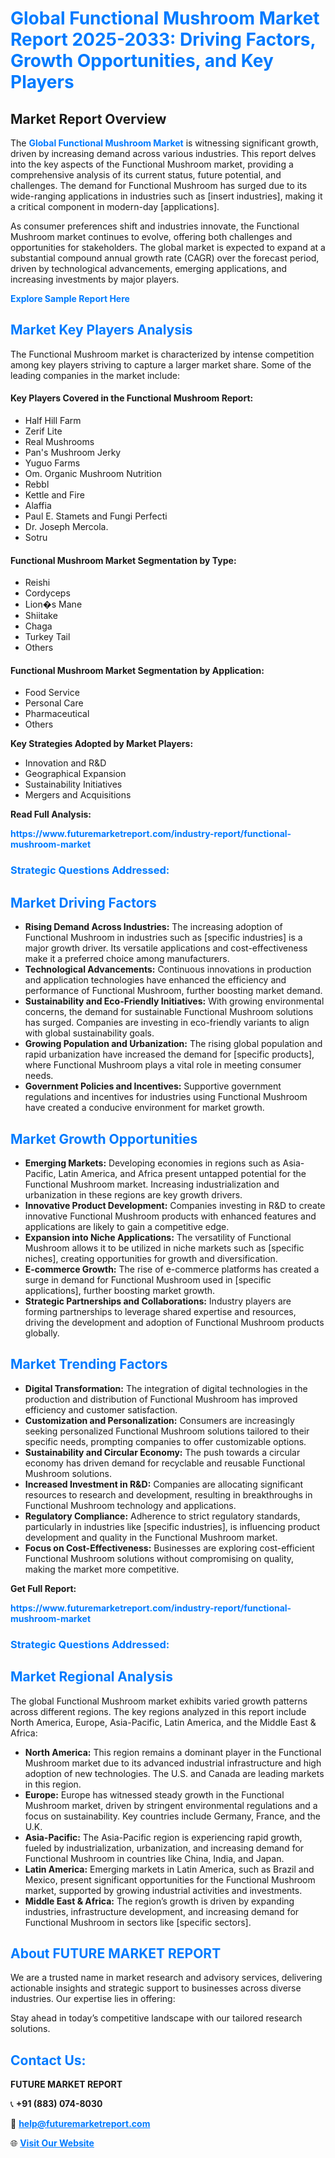 <h1 style="color: #007BFF;">Global Functional Mushroom Market Report 2025-2033: Driving Factors, Growth Opportunities, and Key Players</h1>

<section id="overview">
<h2>Market Report Overview</h2>
<p>The <a href="https://www.futuremarketreport.com/industry-report/functional-mushroom-market" style="color: #007BFF; text-decoration: none;"><strong>Global Functional Mushroom Market</strong></a> is witnessing significant growth, driven by increasing demand across various industries. This report delves into the key aspects of the Functional Mushroom market, providing a comprehensive analysis of its current status, future potential, and challenges. The demand for Functional Mushroom has surged due to its wide-ranging applications in industries such as [insert industries], making it a critical component in modern-day [applications].</p>
<p>As consumer preferences shift and industries innovate, the Functional Mushroom market continues to evolve, offering both challenges and opportunities for stakeholders. The global market is expected to expand at a substantial compound annual growth rate (CAGR) over the forecast period, driven by technological advancements, emerging applications, and increasing investments by major players.</p>
</section>

<section id="overview">
<p><a href="https://www.futuremarketreport.com/request-sample/reportId=62115" style="color: #007BFF; text-decoration: none;"><strong>Explore Sample Report Here</strong></a></p>
</section>

<section id="key-players">
<h2 style="color: #007BFF;">Market Key Players Analysis</h2>
<p>The Functional Mushroom market is characterized by intense competition among key players striving to capture a larger market share. Some of the leading companies in the market include:</p>
<h4>Key Players Covered in the Functional Mushroom Report:</h4>
<ul><li>Half Hill Farm</li><li>Zerif Lite</li><li>Real Mushrooms</li><li>Pan&#039;s Mushroom Jerky</li><li>Yuguo Farms</li><li>Om. Organic Mushroom Nutrition</li><li>Rebbl</li><li>Kettle and Fire</li><li>Alaffia</li><li>Paul E. Stamets and Fungi Perfecti</li><li>Dr. Joseph Mercola.</li><li>Sotru</li></ul>
<h4>Functional Mushroom Market Segmentation by Type:</h4>
<ul><li>Reishi</li><li>Cordyceps</li><li>Lion�s Mane</li><li>Shiitake</li><li>Chaga</li><li>Turkey Tail</li><li>Others</li></ul>

<h4>Functional Mushroom Market Segmentation by Application:</h4>
<ul><li>Food Service</li><li>Personal Care</li><li>Pharmaceutical</li><li>Others</li></ul>
<p><strong>Key Strategies Adopted by Market Players:</strong></p>
<ul>
<li>Innovation and R&D</li>
<li>Geographical Expansion</li>
<li>Sustainability Initiatives</li>
<li>Mergers and Acquisitions</li>
</ul>
</section>

<section>
<p><strong>Read Full Analysis: </strong></p><a href="https://www.futuremarketreport.com/industry-report/functional-mushroom-market" style="color: #007BFF; text-decoration: none;"><strong>https://www.futuremarketreport.com/industry-report/functional-mushroom-market</strong></a>
<h3 style="color: #007BFF;">Strategic Questions Addressed:</h3>
</section>

<section id="driving-factors">
<h2 style="color: #007BFF;">Market Driving Factors</h2>
<ul>
<li><strong>Rising Demand Across Industries:</strong> The increasing adoption of Functional Mushroom in industries such as [specific industries] is a major growth driver. Its versatile applications and cost-effectiveness make it a preferred choice among manufacturers.</li>
<li><strong>Technological Advancements:</strong> Continuous innovations in production and application technologies have enhanced the efficiency and performance of Functional Mushroom, further boosting market demand.</li>
<li><strong>Sustainability and Eco-Friendly Initiatives:</strong> With growing environmental concerns, the demand for sustainable Functional Mushroom solutions has surged. Companies are investing in eco-friendly variants to align with global sustainability goals.</li>
<li><strong>Growing Population and Urbanization:</strong> The rising global population and rapid urbanization have increased the demand for [specific products], where Functional Mushroom plays a vital role in meeting consumer needs.</li>
<li><strong>Government Policies and Incentives:</strong> Supportive government regulations and incentives for industries using Functional Mushroom have created a conducive environment for market growth.</li>
</ul>
</section>

<section id="growth-opportunities">
<h2 style="color: #007BFF;">Market Growth Opportunities</h2>
<ul>
<li><strong>Emerging Markets:</strong> Developing economies in regions such as Asia-Pacific, Latin America, and Africa present untapped potential for the Functional Mushroom market. Increasing industrialization and urbanization in these regions are key growth drivers.</li>
<li><strong>Innovative Product Development:</strong> Companies investing in R&D to create innovative Functional Mushroom products with enhanced features and applications are likely to gain a competitive edge.</li>
<li><strong>Expansion into Niche Applications:</strong> The versatility of Functional Mushroom allows it to be utilized in niche markets such as [specific niches], creating opportunities for growth and diversification.</li>
<li><strong>E-commerce Growth:</strong> The rise of e-commerce platforms has created a surge in demand for Functional Mushroom used in [specific applications], further boosting market growth.</li>
<li><strong>Strategic Partnerships and Collaborations:</strong> Industry players are forming partnerships to leverage shared expertise and resources, driving the development and adoption of Functional Mushroom products globally.</li>
</ul>
</section>

<section id="trending-factors">
<h2 style="color: #007BFF;">Market Trending Factors</h2>
<ul>
<li><strong>Digital Transformation:</strong> The integration of digital technologies in the production and distribution of Functional Mushroom has improved efficiency and customer satisfaction.</li>
<li><strong>Customization and Personalization:</strong> Consumers are increasingly seeking personalized Functional Mushroom solutions tailored to their specific needs, prompting companies to offer customizable options.</li>
<li><strong>Sustainability and Circular Economy:</strong> The push towards a circular economy has driven demand for recyclable and reusable Functional Mushroom solutions.</li>
<li><strong>Increased Investment in R&D:</strong> Companies are allocating significant resources to research and development, resulting in breakthroughs in Functional Mushroom technology and applications.</li>
<li><strong>Regulatory Compliance:</strong> Adherence to strict regulatory standards, particularly in industries like [specific industries], is influencing product development and quality in the Functional Mushroom market.</li>
<li><strong>Focus on Cost-Effectiveness:</strong> Businesses are exploring cost-efficient Functional Mushroom solutions without compromising on quality, making the market more competitive.</li>
</ul>
</section>

<section>
<p><strong>Get Full Report: </strong></p><a href="https://www.futuremarketreport.com/industry-report/functional-mushroom-market" style="color: #007BFF; text-decoration: none;"><strong>https://www.futuremarketreport.com/industry-report/functional-mushroom-market</strong></a>
<h3 style="color: #007BFF;">Strategic Questions Addressed:</h3>
</section>


<section id="regional-analysis">
<h2 style="color: #007BFF;">Market Regional Analysis</h2>
<p>The global Functional Mushroom market exhibits varied growth patterns across different regions. The key regions analyzed in this report include North America, Europe, Asia-Pacific, Latin America, and the Middle East & Africa:</p>
<ul>
<li><strong>North America:</strong> This region remains a dominant player in the Functional Mushroom market due to its advanced industrial infrastructure and high adoption of new technologies. The U.S. and Canada are leading markets in this region.</li>
<li><strong>Europe:</strong> Europe has witnessed steady growth in the Functional Mushroom market, driven by stringent environmental regulations and a focus on sustainability. Key countries include Germany, France, and the U.K.</li>
<li><strong>Asia-Pacific:</strong> The Asia-Pacific region is experiencing rapid growth, fueled by industrialization, urbanization, and increasing demand for Functional Mushroom in countries like China, India, and Japan.</li>
<li><strong>Latin America:</strong> Emerging markets in Latin America, such as Brazil and Mexico, present significant opportunities for the Functional Mushroom market, supported by growing industrial activities and investments.</li>
<li><strong>Middle East & Africa:</strong> The region’s growth is driven by expanding industries, infrastructure development, and increasing demand for Functional Mushroom in sectors like [specific sectors].</li>
</ul>
</section>

<footer>
<h2 style="color: #007BFF;">About FUTURE MARKET REPORT</h2>
<p>We are a trusted name in market research and advisory services, delivering actionable insights and strategic support to businesses across diverse industries. Our expertise lies in offering:</p>

<p>Stay ahead in today’s competitive landscape with our tailored research solutions.</p>

<h2 style="color: #007BFF;">Contact Us:</h2>
<p><strong>FUTURE MARKET REPORT</strong></p>
<p>📞 <strong>+91 (883) 074-8030</strong></p>
<p>📧 <strong><a href="mailto:help@futuremarketreport.com" style="color: #007BFF;">help@futuremarketreport.com</a></strong></p>
<p>🌐 <strong><a href="https://www.futuremarketreport.com/" style="color: #007BFF;">Visit Our Website</a></strong></p>
</footer>